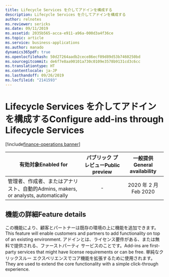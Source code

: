 ```yaml
---
title: Lifecycle Services を介してアドインを構成する
description: Lifecycle Services を介してアドインを構成する
author: relnotes
ms.reviewer: sericks
ms.date: 09/11/2019
ms.assetid: 2035b565-acca-e911-a96a-000d3a4f36ce
ms.topic: article
ms.service: business-applications
ms.author: manado
dynamics365pdf: true
ms.openlocfilehash: 50d27264aadb2cece86ecf09d89d53b7460250bd
ms.sourcegitcommit: de6f7e8aa90101a730c0109e3578b9131cd3c6cc
ms.translationtype: HT
ms.contentlocale: ja-JP
ms.lasthandoff: 09/26/2019
ms.locfileid: "2141593"
---
```

# <a name="configure-add-ins-through-lifecycle-services"></a><span data-ttu-id="e78aa-103">Lifecycle Services を介してアドインを構成する</span><span class="sxs-lookup"><span data-stu-id="e78aa-103">Configure add-ins through Lifecycle Services</span></span>
[!include[finance-operations banner](../includes/finance-operations.md)]

| <span data-ttu-id="e78aa-104">有効対象</span><span class="sxs-lookup"><span data-stu-id="e78aa-104">Enabled for</span></span>    |  <span data-ttu-id="e78aa-105">パブリック プレビュー</span><span class="sxs-lookup"><span data-stu-id="e78aa-105">Public preview</span></span> | <span data-ttu-id="e78aa-106">一般提供</span><span class="sxs-lookup"><span data-stu-id="e78aa-106">General availability</span></span> | 
| ---------- | :----------: |:----------: |
|<span data-ttu-id="e78aa-107">管理者、作成者、またはアナリスト、自動的</span><span class="sxs-lookup"><span data-stu-id="e78aa-107">Admins, makers, or analysts, automatically</span></span>|-| <span data-ttu-id="e78aa-108">2020 年 2 月</span><span class="sxs-lookup"><span data-stu-id="e78aa-108">Feb 2020</span></span>|






## <a name="feature-details"></a><span data-ttu-id="e78aa-109">機能の詳細</span><span class="sxs-lookup"><span data-stu-id="e78aa-109">Feature details</span></span>
<!--feature detail start -->
<span data-ttu-id="e78aa-110">この機能により、顧客とパートナーは既存の環境の上に機能を追加できます。</span><span class="sxs-lookup"><span data-stu-id="e78aa-110">This feature will enable customers and partners to add functionality on top of an existing environment.</span></span> <span data-ttu-id="e78aa-111">アドインとは、ライセンス要件がある、または無料で提供される、ファーストパーティ サービスのことです。</span><span class="sxs-lookup"><span data-stu-id="e78aa-111">Add-ins are first-party services that might have license requirements or can be free.</span></span> <span data-ttu-id="e78aa-112">単純なクリックスルー エクスペリエンスでコア機能を拡張するために使用されます。</span><span class="sxs-lookup"><span data-stu-id="e78aa-112">They are used to extend the core functionality with a simple click-through experience.</span></span> 
<!--feature detail end -->











